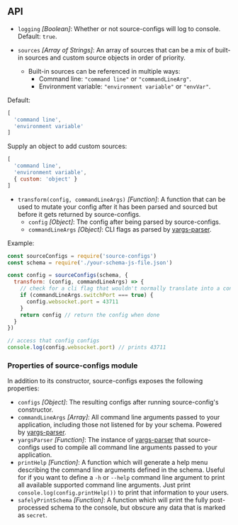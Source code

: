## API

- `logging` *[Boolean]*: Whether or not source-configs will log to console. Default: `true`.

- `sources` *[Array of Strings]*: An array of sources that can be a mix of built-in sources and custom source objects in order of priority.
  - Built-in sources can be referenced in multiple ways:
    - Command line: `"command line"` or `"commandLineArg"`.
    - Environment variable: `"environment variable"` or `"envVar"`.

Default:

```javascript
[
  'command line',
  'environment variable'
]
```

Supply an object to add custom sources:

```javascript
[
  'command line',
  'environment variable',
  { custom: 'object' }
]
```

- `transform(config, commandLineArgs)` *[Function]*: A function that can be used to mutate your config after it has been parsed and sourced but before it gets returned by source-configs.
  - `config` *[Object]*: The config after being parsed by source-configs.
  - `commandLineArgs` *[Object]*: CLI flags as parsed by [yargs-parser](https://www.npmjs.com/package/yargs-parser).

Example:
```javascript
const sourceConfigs = require('source-configs')
const schema = require('./your-schema-js-file.json')

const config = sourceConfigs(schema, {
  transform: (config, commandLineArgs) => {
    // check for a cli flag that wouldn't normally translate into a config
    if (commandLineArgs.switchPort === true) {
      config.websocket.port = 43711
    }
    return config // return the config when done
  }
})

// access that config configs
console.log(config.websocket.port) // prints 43711
```

### Properties of source-configs module

In addition to its constructor, source-configs exposes the following properties:

- `configs` *[Object]*: The resulting configs after running source-config's constructor.
- `commandLineArgs` *[Array]*: All command line arguments passed to your application, including those not listened for by your schema. Powered by [yargs-parser](https://www.npmjs.com/package/yargs-parser).
- `yargsParser` *[Function]*: The instance of [yargs-parser](https://www.npmjs.com/package/yargs-parser) that source-configs used to compile all command line arguments passed to your application.
- `printHelp` *[Function]*: A function which will generate a help menu describing the command line arguments defined in the schema. Useful for if you want to define a `-h` or `--help` command line argument to print all available supported command line arguments. Just print `console.log(config.printHelp())` to print that information to your users.
- `safelyPrintSchema` *[Function]*: A function which will print the fully post-processed schema to the console, but obscure any data that is marked as `secret`.
